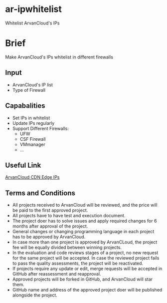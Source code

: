 # ar-ipwhitelist
Whitelist ArvanCloud's IPs

# Brief
Make ArvanCloud's IPs whitelist in different firewalls

## Input
* ArvanCloud's IP list
* Type of Firewall

## Capabalities
* Set IPs in whitelist
* Update IPs regularly
* Support Different Firewalls:
  * UFW
  * CSF Firewall
  * VMmanager
  * ...

## Useful Link
[ArvanCloud CDN Edge IPs](https://arvancloud.com/ips.txt)


## Terms and Conditions
* All projects received to ArvanCloud will be reviewed, and the price will be paid to the first approved project.
* All projects have to have test and execution document.
* The project doer has to solve issues and apply required changes for 6 months after approval of the project.
* General changes or changing programming language in each project has to be approved by ArvanCloud.
* In case more than one project is approved by ArvanCLoud, the project fee will be equally divided between winning projects.
* In the evaluation and code reviews stages of a project, no new request for the same project will be accepted. In case the reviewed project fails to pass the quality assessments, the project will be reactivated.
* If projects require any update or edit, merge requests will be accepted in GitHub after reassessment and reapproval.
* Approved projects will be forked in GitHub, and ArvanCloud will star them.
* GitHub name and address of the approved project doer will be published alongside the project. 
